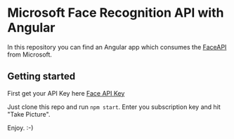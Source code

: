 # Microsoft Face Recognition API with Angular

In this repository you can find an Angular app which consumes the [FaceAPI](https://azure.microsoft.com/en-us/services/cognitive-services/face/) from Microsoft.

## Getting started

First get your API Key here [Face API Key](https://azure.microsoft.com/en-us/try/cognitive-services/?api=face-api)

Just clone this repo and run `npm start`. Enter you subscription key and hit "Take Picture".

Enjoy. :-)
